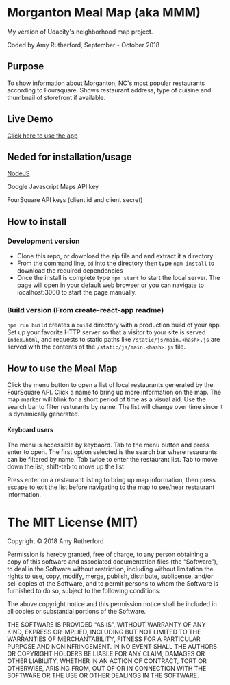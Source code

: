# Morganton Meal Map (aka MMM)

My version of Udacity's neighborhood map project.

Coded by Amy Rutherford, September - October 2018

## Purpose
To show information about Morganton, NC's most popular restaurants according to Foursquare. Shows restaurant address, type of cuisine and thumbnail of storefront if available.

## Live Demo
[Click here to use the app](https://nifty-wright-db1b4c.netlify.com/)

## Neded for installation/usage
[NodeJS](https://nodejs.org/en/)

Google Javascript Maps API key

FourSquare API keys (client id and client secret)
## How to install

### Development version
- Clone this repo, or download the zip file and and extract it a directory
- From the command line, ```cd``` into the directory then type ```npm install``` to download the required dependencies
- Once the install is complete type ```npm start``` to start the local server. The page will open in your default web browser or you can navigate to localhost:3000 to start the page manually.

### Build version (From create-react-app readme)

`npm run build` creates a `build` directory with a production build of your app. Set up your favorite HTTP server so that a visitor to your site is served `index.html`, and requests to static paths like `/static/js/main.<hash>.js` are served with the contents of the `/static/js/main.<hash>.js` file.

## How to use the Meal Map

Click the menu button to open a list of local restaurants generated by the FourSquare API. Click a name to bring up more information on the map. The map marker will blink for a short period of time as a visual aid. Use the search bar to filter resturants by name. The list will change over time since it is dynamically generated.

#### Keyboard users
The menu is accessible by keybaord. Tab to the menu button and press enter to open. The first option selected is the search bar where resaurants can be filtered by name. Tab twice to enter the restaurant list. Tab to move down the list, shift-tab to move up the list.

Press enter on a restaurant listing to bring up map information, then press escape to exit the list before navigating to the map to see/hear restaurant information.

# The MIT License (MIT)
Copyright © 2018 Amy Rutherford

Permission is hereby granted, free of charge, to any person obtaining a copy of this software and associated documentation files (the “Software”), to deal in the Software without restriction, including without limitation the rights to use, copy, modify, merge, publish, distribute, sublicense, and/or sell copies of the Software, and to permit persons to whom the Software is furnished to do so, subject to the following conditions:

The above copyright notice and this permission notice shall be included in all copies or substantial portions of the Software.

THE SOFTWARE IS PROVIDED “AS IS”, WITHOUT WARRANTY OF ANY KIND, EXPRESS OR IMPLIED, INCLUDING BUT NOT LIMITED TO THE WARRANTIES OF MERCHANTABILITY, FITNESS FOR A PARTICULAR PURPOSE AND NONINFRINGEMENT. IN NO EVENT SHALL THE AUTHORS OR COPYRIGHT HOLDERS BE LIABLE FOR ANY CLAIM, DAMAGES OR OTHER LIABILITY, WHETHER IN AN ACTION OF CONTRACT, TORT OR OTHERWISE, ARISING FROM, OUT OF OR IN CONNECTION WITH THE SOFTWARE OR THE USE OR OTHER DEALINGS IN THE SOFTWARE.